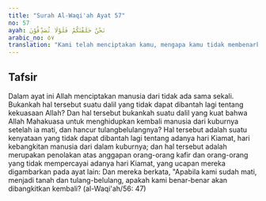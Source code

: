 ```yaml
---
title: "Surah Al-Waqi'ah Ayat 57"
no: 57
ayah: نَحْنُ خَلَقْنٰكُمْ فَلَوْلَا تُصَدِّقُوْنَ 
arabic_no: ٥٧
translation: "Kami telah menciptakan kamu, mengapa kamu tidak membenarkan (hari berbangkit)?"
---
```


## Tafsir

Dalam ayat ini Allah menciptakan manusia dari tidak ada sama sekali. Bukankah hal tersebut suatu dalil yang tidak dapat dibantah lagi tentang kekuasaan Allah? Dan hal tersebut bukankah suatu dalil yang kuat bahwa Allah Mahakuasa untuk menghidupkan kembali manusia dari kuburnya setelah ia mati, dan hancur tulangbelulangnya? Hal tersebut adalah suatu kenyataan yang tidak dapat dibantah lagi tentang adanya hari Kiamat, hari kebangkitan manusia dari dalam kuburnya; dan hal tersebut adalah merupakan penolakan atas anggapan orang-orang kafir dan orang-orang yang tidak mempercayai adanya hari Kiamat, yang ucapan mereka digambarkan pada ayat lain: Dan mereka berkata, "Apabila kami sudah mati, menjadi tanah dan tulang-belulang, apakah kami benar-benar akan dibangkitkan kembali? (al-Waqi'ah/56: 47)